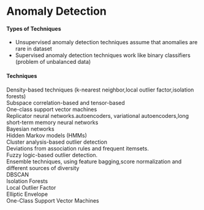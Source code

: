 # Anomaly Detection
#### Types of Techniques
* Unsupervised anomaly detection techniques assume that anomalies are rare in dataset
* Supervised anomaly detection techniques work like binary classifiers (problem of unbalanced data)

#### Techniques
Density-based techniques (k-nearest neighbor,local outlier factor,isolation forests)  
Subspace correlation-based and tensor-based   
One-class support vector machines  
Replicator neural networks.autoencoders, variational autoencoders,long short-term memory neural networks  
Bayesian networks  
Hidden Markov models (HMMs)  
Cluster analysis-based outlier detection  
Deviations from association rules and frequent itemsets.  
Fuzzy logic-based outlier detection.  
Ensemble techniques, using feature bagging,score normalization and different sources of diversity  
DBSCAN  
Isolation Forests  
Local Outlier Factor  
Elliptic Envelope  
One-Class Support Vector Machines  

